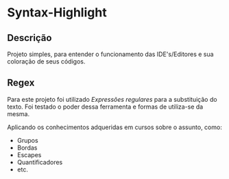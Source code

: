 # Syntax-Highlight

## Descrição 

Projeto simples, para entender o funcionamento das IDE's/Editores e sua coloração de seus códigos.

## Regex

Para este projeto foi utilizado *Expressões regulares* para a substituição do texto. Foi testado o poder dessa ferramenta e formas de utiliza-se da mesma. 

Aplicando os conhecimentos adqueridas em cursos sobre o assunto, como:
- Grupos
- Bordas
- Escapes
- Quantificadores
- etc.